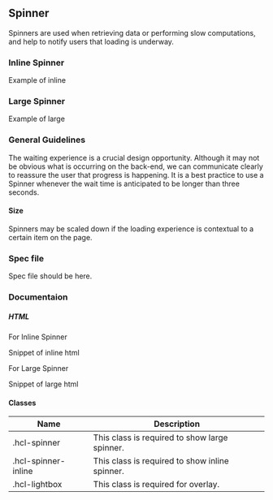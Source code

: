 <div id="Overview"></div>

## Spinner

Spinners are used when retrieving data or performing slow computations, and help to notify users that loading is underway.

### Inline Spinner

Example of inline

### Large Spinner

Example of large

<div id="General-Guideline"></div>

### General Guidelines

The waiting experience is a crucial design opportunity. Although it may not be obvious what is occurring on the back-end, we can communicate clearly to reassure the user that progress is happening. It is a best practice to use a Spinner whenever the wait time is anticipated to be longer than three seconds.

#### Size

Spinners may be scaled down if the loading experience is contextual to a certain item on the page.

<div id="Spec-file"></div>

### Spec file

Spec file should be here.

<div id="Documentation"></div>

### Documentaion

##### HTML

For Inline Spinner

Snippet of inline html

For Large Spinner

Snippet of large html

#### Classes

| Name                | Description                                    |
| ------------------- | ---------------------------------------------- |
| .hcl-spinner        | This class is required to show large spinner.  |
| .hcl-spinner-inline | This class is required to show inline spinner. |
| .hcl-lightbox       | This class is required for overlay.            |
